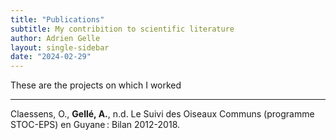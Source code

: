 ```yaml
---
title: "Publications"
subtitle: My contribition to scientific literature
author: Adrien Gelle
layout: single-sidebar
date: "2024-02-29"
---
```


These are the projects on which I worked

---

Claessens, O., **Gellé, A.**, n.d. Le Suivi des Oiseaux Communs (programme STOC-EPS) en Guyane : Bilan 2012-2018.
[<i class="fa-solid fa-file-pdf"></i>](pdf/2020_stoceps.pdf)
[<i class="ai ai-osf"></i>]([https://osf.io/uc9me/](http://gepog.org/sites/default/files/Claessens%20%26%20Gell%C3%A9%202020.%20Bilan%20STOC-EPS%20Guyane%202012-2018.pdf)http://gepog.org/sites/default/files/Claessens%20%26%20Gell%C3%A9%202020.%20Bilan%20STOC-EPS%20Guyane%202012-2018.pdf)
